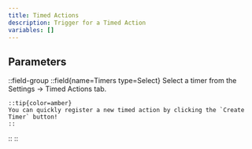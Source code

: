```yaml
---
title: Timed Actions
description: Trigger for a Timed Action
variables: []
---
```


## Parameters
::field-group
  ::field{name=Timers type=Select}
    Select a timer from the Settings -> Timed Actions tab.

    ::tip{color=amber}
    You can quickly register a new timed action by clicking the `Create Timer` button!
    ::
  ::
::
